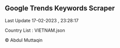 

## Google Trends Keywords Scraper 
 
Last Update 17-02-2023 , 23:28:17

Country List :
VIETNAM.json



© Abdul Muttaqin 
